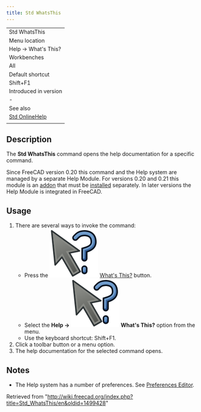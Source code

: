 ```yaml
---
title: Std WhatsThis
---
```


|                                                    |
| -------------------------------------------------- |
| Std WhatsThis                                      |
| Menu location                                      |
| Help → What's This?                                |
| Workbenches                                        |
| All                                                |
| Default shortcut                                   |
| Shift+F1                                           |
| Introduced in version                              |
| -                                                  |
| See also                                           |
| [Std OnlineHelp](/Std_OnlineHelp "Std OnlineHelp") |
|                                                    |

## Description

The **Std WhatsThis** command opens the help documentation for a specific command.

Since FreeCAD version 0.20 this command and the Help system are managed by a separate Help Module. For versions 0.20 and 0.21 this module is an [addon](https://github.com/FreeCAD/FreeCAD-Help) that must be [installed](/Std_AddonMgr "Std AddonMgr") separately. In later versions the Help Module is integrated in FreeCAD.

## Usage

1. There are several ways to invoke the command:
   - Press the ![](/src/assets/images/Std_WhatsThis.svg) [What's This?](/Std_WhatsThis "Std WhatsThis") button.
   - Select the **Help → ![](/src/assets/images/Std_WhatsThis.svg) What's This?** option from the menu.
   - Use the keyboard shortcut: Shift+F1.
2. Click a toolbar button or a menu option.
3. The help documentation for the selected command opens.

## Notes

- The Help system has a number of preferences. See [Preferences Editor](/Preferences_Editor#Help "Preferences Editor").

Retrieved from "<http://wiki.freecad.org/index.php?title=Std_WhatsThis/en&oldid=1499428>"
